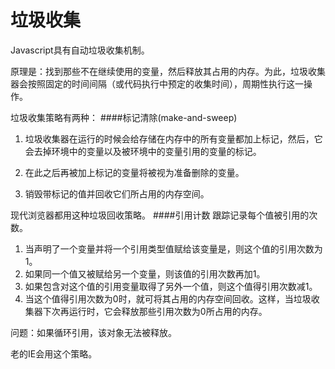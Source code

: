 # 垃圾收集

Javascript具有自动垃圾收集机制。

原理是：找到那些不在继续使用的变量，然后释放其占用的内存。为此，垃圾收集器会按照固定的时间间隔（或代码执行中预定的收集时间），周期性执行这一操作。

垃圾收集策略有两种：
####标记清除(make-and-sweep)
1. 垃圾收集器在运行的时候会给存储在内存中的所有变量都加上标记，然后，它会去掉环境中的变量以及被环境中的变量引用的变量的标记。

2. 在此之后再被加上标记的变量将被视为准备删除的变量。
3. 销毁带标记的值并回收它们所占用的内存空间。

现代浏览器都用这种垃圾回收策略。
####引用计数
跟踪记录每个值被引用的次数。

1. 当声明了一个变量并将一个引用类型值赋给该变量是，则这个值的引用次数为1。
2. 如果同一个值又被赋给另一个变量，则该值的引用次数再加1。
3. 如果包含对这个值的引用变量取得了另外一个值，则这个值得引用次数减1。
4. 当这个值得引用次数为0时，就可将其占用的内存空间回收。这样，当垃圾收集器下次再运行时，它会释放那些引用次数为0所占用的内存。

问题：如果循环引用，该对象无法被释放。

老的IE会用这个策略。